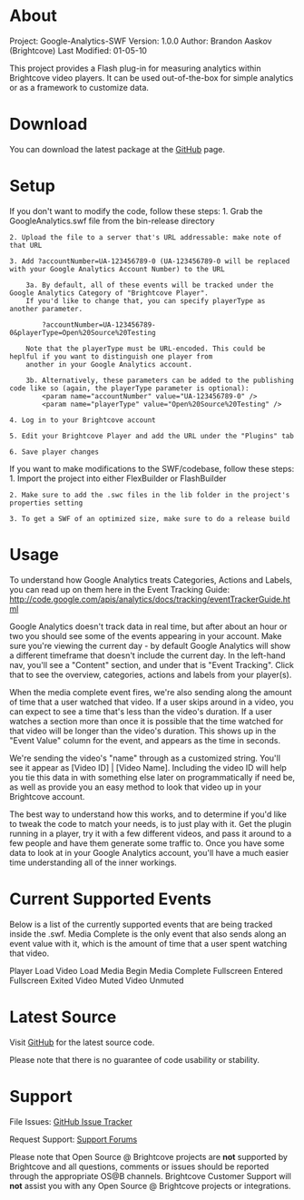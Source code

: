 About
=====

Project: Google-Analytics-SWF
Version: 1.0.0
Author: Brandon Aaskov (Brightcove)
Last Modified: 01-05-10

This project provides a Flash plug-in for measuring analytics within
Brightcove video players. It can be used out-of-the-box for simple
analytics or as a framework to customize data.


Download
========

You can download the latest package at the
[GitHub](http://github.com/brightcoveos/Google-Analytics-SWF) page.


Setup
=====

If you don't want to modify the code, follow these steps:
	1. Grab the GoogleAnalytics.swf file from the bin-release directory
	
	2. Upload the file to a server that's URL addressable: make note of that URL
	
	3. Add ?accountNumber=UA-123456789-0 (UA-123456789-0 will be replaced with your Google Analytics Account Number) to the URL
	
		3a. By default, all of these events will be tracked under the Google Analytics Category of "Brightcove Player". 
		If you'd like to change that, you can specify playerType as another parameter. 
		
			?accountNumber=UA-123456789-0&playerType=Open%20Source%20Testing
			
		Note that the playerType must be URL-encoded. This could be heplful if you want to distinguish one player from 
		another in your Google Analytics account.
		
		3b. Alternatively, these parameters can be added to the publishing code like so (again, the playerType parameter is optional):
			<param name="accountNumber" value="UA-123456789-0" />
			<param name="playerType" value="Open%20Source%20Testing" />
		
	4. Log in to your Brightcove account
	
	5. Edit your Brightcove Player and add the URL under the "Plugins" tab
	
	6. Save player changes
	
	

If you want to make modifications to the SWF/codebase, follow these steps:
	1. Import the project into either FlexBuilder or FlashBuilder
	
	2. Make sure to add the .swc files in the lib folder in the project's properties setting
	
	3. To get a SWF of an optimized size, make sure to do a release build


Usage
=====
To understand how Google Analytics treats Categories, Actions and Labels, you can read up on them here in the Event Tracking Guide: 
http://code.google.com/apis/analytics/docs/tracking/eventTrackerGuide.html

Google Analytics doesn't track data in real time, but after about an hour or two you should see some of the events appearing in your 
account. Make sure you're viewing the current day - by default Google Analytics will show a different timeframe that doesn't include 
the current day. In the left-hand nav, you'll see a "Content" section, and under that is "Event Tracking". Click that to see the 
overview, categories, actions and labels from your player(s).

When the media complete event fires, we're also sending along the amount of time that a user watched that video. If a user skips 
around in a video, you can expect to see a time that's less than the video's duration. If a user watches a section more than once it 
is possible that the time watched for that video will be longer than the video's duration. This shows up in the "Event Value" column 
for the event, and appears as the time in seconds. 

We're sending the video's "name" through as a customized string. You'll see it appear as [Video ID] | [Video Name]. Including the 
video ID will help you tie this data in with something else later on programmatically if need be, as well as provide you an easy 
method to look that video up in your Brightcove account.

The best way to understand how this works, and to determine if you'd like to tweak the code to match your needs, is to just play 
with it. Get the plugin running in a player, try it with a few different videos, and pass it around to a few people and have them 
generate some traffic to. Once you have some data to look at in your Google Analytics account, you'll have a much easier time 
understanding all of the inner workings.


Current Supported Events
========================
Below is a list of the currently supported events that are being tracked inside the .swf. Media Complete is the only event that also 
sends along an event value with it, which is the amount of time that a user spent watching that video. 

Player Load
Video Load
Media Begin
Media Complete
Fullscreen Entered
Fullscreen Exited
Video Muted
Video Unmuted


Latest Source
=============

Visit [GitHub](http://github.com/brightcoveos/Google-Analytics-SWF) for the
latest source code.

Please note that there is no guarantee of code usability or stability.

Support
=======

File Issues: [GitHub Issue Tracker](http://github.com/brightcoveos/Google-Analytics-SWF/issues/)

Request Support: [Support Forums](http://opensource.brightcove.com/forum/)

Please note that Open Source @ Brightcove projects are **not** supported by
Brightcove and all questions, comments or issues should be reported through
the appropriate OS@B channels. Brightcove Customer Support will **not**
assist you with any Open Source @ Brightcove projects or integrations.